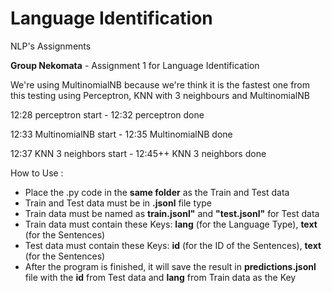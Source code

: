 # Language Identification
NLP's Assignments

**Group Nekomata** - Assignment 1 for Language Identification

We're using MultinomialNB because we're think it is the fastest one from this testing using Perceptron, KNN with 3 neighbours and MultinomialNB

12:28 perceptron start - 12:32 perceptron done

12:33 MultinomialNB start - 12:35 MultinomialNB done

12:37 KNN 3 neighbors start - 12:45++ KNN 3 neighbors done

How to Use :
  - Place the .py code in the **same folder** as the Train and Test data
  - Train and Test data must be in **.jsonl** file type
  - Train data must be named as **train.jsonl"** and **"test.jsonl"** for Test data
  - Train data must contain these Keys: **lang** (for the Language Type), **text** (for the Sentences)
  - Test data must contain these Keys: **id** (for the ID of the Sentences), **text** (for the Sentences)
  - After the program is finished, it will save the result in **predictions.jsonl** file with the **id** from Test data and **lang** from Train data as the Key
